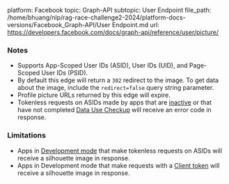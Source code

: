 platform: Facebook
topic: Graph-API
subtopic: User Endpoint
file_path: /home/bhuang/nlp/rag-race-challenge2-2024/platform-docs-versions/Facebook_Graph-API/User Endpoint.md
url: https://developers.facebook.com/docs/graph-api/reference/user/picture/

### Notes

* Supports App-Scoped User IDs (ASID), User IDs (UID), and Page-Scoped User IDs (PSID).
* By default this edge will return a `302` redirect to the image. To get data about the image, include the `redirect=false` query string parameter.
* Profile picture URLs returned by this edge will expire.
* Tokenless requests on ASIDs made by apps that are [inactive](https://developers.facebook.com/docs/apps/#inactive-apps) or that have not completed [Data Use Checkup](https://developers.facebook.com/docs/apps/certifying_data_use) will receive an error code in response.

### Limitations

* Apps in [Development mode](https://developers.facebook.com/docs/apps#development-mode) that make tokenless requests on ASIDs will receive a silhouette image in response.
* Apps in Development mode that make requests with a [Client token](https://developers.facebook.com/docs/facebook-login/access-tokens/#clienttokens) will receive a silhouette image in response.